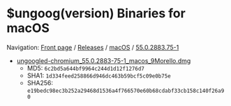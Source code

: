 # $ungoog(version) Binaries for macOS

Navigation: [Front page](/) / [Releases](/ungoogled-chromium-binaries/releases/) / [macOS](/ungoogled-chromium-binaries/releases/macos) / [55.0.2883.75-1](/ungoogled-chromium-binaries/releases/macos/55.0.2883.75-1)


* [ungoogled-chromium_55.0.2883-75-1_macos_9Morello.dmg](https://github.com/Eloston/ungoogled-chromium/releases/download/55.0.2883.75-1/ungoogled-chromium_55.0.2883-75-1_macos_9Morello.dmg)
    * MD5: `6c2bd5a644bf9964c244d1d12f1276d7`
    * SHA1: `1d334feed258866d946dc463b59bcf5c09e0b75e`
    * SHA256: `e19bedc98ec3b252a29468d1536a4f766570e60b68cdabf33cb158c140f26a90`


